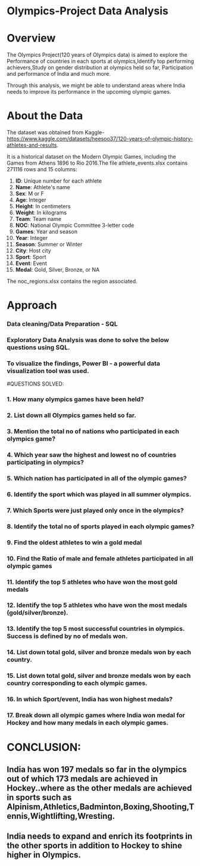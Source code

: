 # Olympics-Project Data Analysis

# Overview
The Olympics Project(120 years of Olympics data) is aimed to explore the Performance of countries in each sports at olympics,Identify top performing achievers,Study on gender distribution at olympics held so far, Participation and performance of India and much more.

Through this analysis, we might be able to understand areas where India needs to improve its performance in the upcoming olympic games. 

# About the Data
The dataset was obtained from Kaggle-https://www.kaggle.com/datasets/heesoo37/120-years-of-olympic-history-athletes-and-results.

It is a historical dataset on the Modern Olympic Games, including the Games from Athens 1896 to Rio 2016.The file athlete_events.xlsx contains 271116 rows and 15 columns:

1. **ID**: Unique number for each athlete
2. **Name**: Athlete's name
3. **Sex**: M or F
4. **Age**: Integer
5. **Height**: In centimeters
6. **Weight**: In kilograms
7. **Team**: Team name
8. **NOC**: National Olympic Committee 3-letter code
9. **Games**: Year and season
10. **Year**: Integer
11. **Season**: Summer or Winter
12. **City**: Host city
13. **Sport**: Sport
14. **Event**: Event
15. **Medal**: Gold, Silver, Bronze, or NA


The noc_regions.xlsx contains the region associated.

# Approach
### Data cleaning/Data Preparation - SQL
### Exploratory Data Analysis was done to solve the below questions using SQL.
### To visualize the findings, Power BI - a powerful data visualization tool was used.

#QUESTIONS SOLVED:
### 1. How many olympics games have been held?
### 2. List down all Olympics games held so far.
### 3. Mention the total no of nations who participated in each olympics game?
### 4. Which year saw the highest and lowest no of countries participating in olympics?
### 5. Which nation has participated in all of the olympic games?
### 6. Identify the sport which was played in all summer olympics.
### 7. Which Sports were just played only once in the olympics?
### 8. Identify the total no of sports played in each olympic games?
### 9. Find the oldest athletes to win a gold medal
### 10. Find the Ratio of male and female athletes participated in all olympic games
### 11. Identify the top 5 athletes who have won the most gold medals
### 12. Identify the top 5 athletes who have won the most medals (gold/silver/bronze).
### 13. Identify the top 5 most successful countries in olympics. Success is defined by no of medals won.
### 14. List down total gold, silver and bronze medals won by each country.
### 15. List down total gold, silver and bronze medals won by each country corresponding to each olympic games.
### 16. In which Sport/event, India has won highest medals?
### 17. Break down all olympic games where India won medal for Hockey and how many medals in each olympic games.

# CONCLUSION:
## India has won 197 medals so far in the olympics out of which 173 medals are achieved in Hockey..where as the other medals are achieved in sports such as Alpinism,Athletics,Badminton,Boxing,Shooting,Tennis,Wightlifting,Wresting.

## India needs to expand and enrich its footprints in the other sports in addition to Hockey to shine higher in Olympics.
